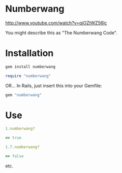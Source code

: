 Numberwang
==========

http://www.youtube.com/watch?v=qjOZtWZ56lc

You might describe this as "The Numberwang Code".

Installation
============

```ruby
gem install numberwang

require "numberwang"
```

OR... In Rails, just insert this into your Gemfile:

```ruby
gem "numberwang"
```

Use
===

```ruby
1.numberwang?

=> true

1.7.numberwang?

=> false
```

etc.
